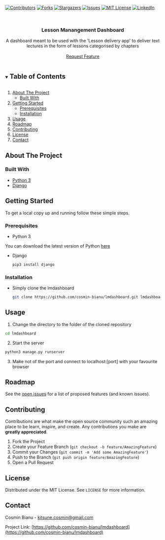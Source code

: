 <!-- PROJECT SHIELDS -->
<!--
*** I'm using markdown "reference style" links for readability.
*** Reference links are enclosed in brackets [ ] instead of parentheses ( ).
*** See the bottom of this document for the declaration of the reference variables
*** for contributors-url, forks-url, etc. This is an optional, concise syntax you may use.
*** https://www.markdownguide.org/basic-syntax/#reference-style-links
-->
[![Contributors][contributors-shield]][contributors-url]
[![Forks][forks-shield]][forks-url]
[![Stargazers][stars-shield]][stars-url]
[![Issues][issues-shield]][issues-url]
[![MIT License][license-shield]][license-url]
[![LinkedIn][linkedin-shield]][linkedin-url]



<!-- PROJECT LOGO -->
<br />
<p align="center">
  <h3 align="center">Lesson Manangement Dashboard</h3>

  <p align="center">
    A dashboard meant to be used with the 'Lesson delivery app' to deliver text lectures in the form of lessons categorised by chapters 
    <br />
    <br />
    <a href="https://github.com/cosmin-bianu/lmdashboard/issues">Request Feature</a>
  </p>
</p>



<!-- TABLE OF CONTENTS -->
<details open="open">
  <summary><h2 style="display: inline-block">Table of Contents</h2></summary>
  <ol>
    <li>
      <a href="#about-the-project">About The Project</a>
      <ul>
        <li><a href="#built-with">Built With</a></li>
      </ul>
    </li>
    <li>
      <a href="#getting-started">Getting Started</a>
      <ul>
        <li><a href="#prerequisites">Prerequisites</a></li>
        <li><a href="#installation">Installation</a></li>
      </ul>
    </li>
    <li><a href="#usage">Usage</a></li>
    <li><a href="#roadmap">Roadmap</a></li>
    <li><a href="#contributing">Contributing</a></li>
    <li><a href="#license">License</a></li>
    <li><a href="#contact">Contact</a></li>
  </ol>
</details>



<!-- ABOUT THE PROJECT -->
## About The Project

### Built With

* [Python 3](https://python.org/)
* [Django](https://www.djangoproject.com/)

<!-- GETTING STARTED -->
## Getting Started

To get a local copy up and running follow these simple steps.

### Prerequisites


* Python 3

You can download the latest version of Python [here](https://www.python.org/downloads/release/python-2718/)

* Django

  ```sh
  pip3 install django
  ```

### Installation

* Simply clone the lmdashboard

   ```sh
   git clone https://github.com/cosmin-bianu/lmdashboard.git lmdashboard
   ```

<!-- USAGE EXAMPLES -->
## Usage

1. Change the directory to the folder of the cloned repository

  ```sh
  cd lmdashboard
  ```

2. Start the server

  ```sh
  python3 manage.py runserver
  ```
  
3. Make not of the port and connect to localhost:[port] with your favourite browser

<!-- ROADMAP -->
## Roadmap

See the [open issues](https://github.com/cosmin-bianu/lmdashboard/issues) for a list of proposed features (and known issues).



<!-- CONTRIBUTING -->
## Contributing

Contributions are what make the open source community such an amazing place to be learn, inspire, and create. Any contributions you make are **greatly appreciated**.

1. Fork the Project
2. Create your Feature Branch (`git checkout -b feature/AmazingFeature`)
3. Commit your Changes (`git commit -m 'Add some AmazingFeature'`)
4. Push to the Branch (`git push origin feature/AmazingFeature`)
5. Open a Pull Request



<!-- LICENSE -->
## License

Distributed under the MIT License. See `LICENSE` for more information.



<!-- CONTACT -->
## Contact

Cosmin Bianu - kitsune.cosmin@gmail.com

Project Link: [https://github.com/cosmin-bianu/lmdashboard](https://github.com/cosmin-bianu/lmdashboard)


<!-- MARKDOWN LINKS & IMAGES -->
<!-- https://www.markdownguide.org/basic-syntax/#reference-style-links -->
[contributors-shield]: https://img.shields.io/github/contributors/cosmin-bianu/lmdashboard.svg?style=for-the-badge
[contributors-url]: https://github.com/cosmin-bianu/lmdashboard/graphs/contributors
[forks-shield]: https://img.shields.io/github/forks/cosmin-bianu/lmdashboard.svg?style=for-the-badge
[forks-url]: https://github.com/cosmin-bianu/lmdashboard/network/members
[stars-shield]: https://img.shields.io/github/stars/cosmin-bianu/lmdashboard.svg?style=for-the-badge
[stars-url]: https://github.com/cosmin-bianu/lmdashboard/stargazers
[issues-shield]: https://img.shields.io/github/issues/cosmin-bianu/lmdashboard.svg?style=for-the-badge
[issues-url]: https://github.com/cosmin-bianu/lmdashboard/issues
[license-shield]: https://img.shields.io/github/license/cosmin-bianu/lmdashboard.svg?style=for-the-badge
[license-url]: https://github.com/cosmin-bianu/lmdashboard/blob/master/LICENSE.txt
[linkedin-shield]: https://img.shields.io/badge/-LinkedIn-black.svg?style=for-the-badge&logo=linkedin&colorB=555
[linkedin-url]: https://linkedin.com/in/cosmin-bianu
